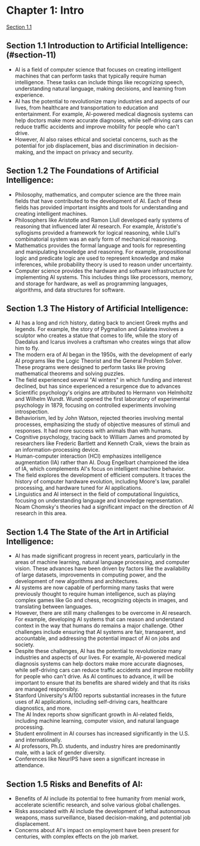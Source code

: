# Chapter 1: Intro

[Section 1.1](#section-11)

## Section 1.1 Introduction to Artificial Intelligence:(#section-11)
- AI is a field of computer science that focuses on creating intelligent machines that can perform tasks that typically require human intelligence. These tasks can include things like recognizing speech, understanding natural language, making decisions, and learning from experience.
- AI has the potential to revolutionize many industries and aspects of our lives, from healthcare and transportation to education and entertainment. For example, AI-powered medical diagnosis systems can help doctors make more accurate diagnoses, while self-driving cars can reduce traffic accidents and improve mobility for people who can't drive.
- However, AI also raises ethical and societal concerns, such as the potential for job displacement, bias and discrimination in decision-making, and the impact on privacy and security.

## Section 1.2 The Foundations of Artificial Intelligence:
- Philosophy, mathematics, and computer science are the three main fields that have contributed to the development of AI. Each of these fields has provided important insights and tools for understanding and creating intelligent machines.
- Philosophers like Aristotle and Ramon Llull developed early systems of reasoning that influenced later AI research. For example, Aristotle's syllogisms provided a framework for logical reasoning, while Llull's combinatorial system was an early form of mechanical reasoning.
- Mathematics provides the formal language and tools for representing and manipulating knowledge and reasoning. For example, propositional logic and predicate logic are used to represent knowledge and make inferences, while probability theory is used to reason under uncertainty.
- Computer science provides the hardware and software infrastructure for implementing AI systems. This includes things like processors, memory, and storage for hardware, as well as programming languages, algorithms, and data structures for software.

## Section 1.3 The History of Artificial Intelligence:
- AI has a long and rich history, dating back to ancient Greek myths and legends. For example, the story of Pygmalion and Galatea involves a sculptor who creates a statue that comes to life, while the story of Daedalus and Icarus involves a craftsman who creates wings that allow him to fly.
- The modern era of AI began in the 1950s, with the development of early AI programs like the Logic Theorist and the General Problem Solver. These programs were designed to perform tasks like proving mathematical theorems and solving puzzles.
- The field experienced several "AI winters" in which funding and interest declined, but has since experienced a resurgence due to advances
- Scientific psychology's origins are attributed to Hermann von Helmholtz and Wilhelm Wundt. Wundt opened the first laboratory of experimental psychology in 1879, focusing on controlled experiments involving introspection.
- Behaviorism, led by John Watson, rejected theories involving mental processes, emphasizing the study of objective measures of stimuli and responses. It had more success with animals than with humans.
- Cognitive psychology, tracing back to William James and promoted by researchers like Frederic Bartlett and Kenneth Craik, views the brain as an information-processing device.
- Human-computer interaction (HCI) emphasizes intelligence augmentation (IA) rather than AI. Doug Engelbart championed the idea of IA, which complements AI's focus on intelligent machine behavior.
- The field explores the development of efficient computers. It traces the history of computer hardware evolution, including Moore's law, parallel processing, and hardware tuned for AI applications.
- Linguistics and AI intersect in the field of computational linguistics, focusing on understanding language and knowledge representation. Noam Chomsky's theories had a significant impact on the direction of AI research in this area.


## Section 1.4 The State of the Art in Artificial Intelligence:
- AI has made significant progress in recent years, particularly in the areas of machine learning, natural language processing, and computer vision. These advances have been driven by factors like the availability of large datasets, improvements in computing power, and the development of new algorithms and architectures.
- AI systems are now capable of performing many tasks that were previously thought to require human intelligence, such as playing complex games like Go and chess, recognizing objects in images, and translating between languages.
- However, there are still many challenges to be overcome in AI research. For example, developing AI systems that can reason and understand context in the way that humans do remains a major challenge. Other challenges include ensuring that AI systems are fair, transparent, and accountable, and addressing the potential impact of AI on jobs and society.
- Despite these challenges, AI has the potential to revolutionize many industries and aspects of our lives. For example, AI-powered medical diagnosis systems can help doctors make more accurate diagnoses, while self-driving cars can reduce traffic accidents and improve mobility for people who can't drive. As AI continues to advance, it will be important to ensure that its benefits are shared widely and that its risks are managed responsibly.
- Stanford University's AI100 reports substantial increases in the future uses of AI applications, including self-driving cars, healthcare diagnostics, and more.
- The AI Index reports show significant growth in AI-related fields, including machine learning, computer vision, and natural language processing.
- Student enrollment in AI courses has increased significantly in the U.S. and internationally.
- AI professors, Ph.D. students, and industry hires are predominantly male, with a lack of gender diversity.
- Conferences like NeurIPS have seen a significant increase in attendance.

## Section 1.5 Risks and Benefits of AI:

- Benefits of AI include its potential to free humanity from menial work, accelerate scientific research, and solve various global challenges.
- Risks associated with AI include the development of lethal autonomous weapons, mass surveillance, biased decision-making, and potential job displacement.
- Concerns about AI's impact on employment have been present for centuries, with complex effects on the job market.
